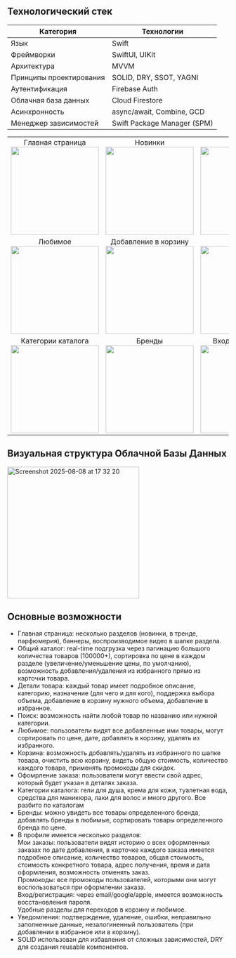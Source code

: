 ## Технологический стек
| Категория               | Технологии                                           |
|-------------------------|------------------------------------------------------|
| Язык                    | Swift                                                |
| Фреймворки              | SwiftUI, UIKit                                       |
| Архитектура             | MVVM                                                 |
| Принципы проектирования | SOLID, DRY, SSOT, YAGNI                              |
| Аутентификация          | Firebase Auth                                        |
| Облачная база данных    | Cloud Firestore                                      |
| Асинхронность           | async/await, Combine, GCD                            |
| Менеджер зависимостей   | Swift Package Manager (SPM)                          |

<table>
  <tr>
    <td align="center">
      <d>Главная страница</d>
      <img src="https://github.com/user-attachments/assets/06b38c1e-a2ed-4d12-8044-f735fb435894" width="200" />
    </td>
    <td align="center">
      <d>Новинки</d>
      <img src="https://github.com/user-attachments/assets/5ca73c6a-8528-4ac2-91aa-bccaec7fe44c" width="200" />
    </td>
    <td align="center">
      <d>Каталог</d>
      <img src="https://github.com/user-attachments/assets/6a7cb036-574d-40cc-b482-dd9a503cb108" width="200" />
    </td>
    <td align="center">
      <d>Поиск</d>
      <img src="https://github.com/user-attachments/assets/d777a0d8-3fb6-4757-a40e-44b0fa8c1dcb" width="200" />
    </td>
  </tr>
  <tr>
    <td align="center">
      <d>Любимое</d>
      <img src="https://github.com/user-attachments/assets/f896cf87-e37c-4da2-9cb5-86a19d1c74b9" width="200" />
    </td>
    <td align="center">
      <d>Добавление в корзину</d>
      <img src="https://github.com/user-attachments/assets/5b1fd436-b70a-4738-96e7-c2d5dc3781c1" width="200" />
    </td>
    <td align="center">
      <d>Профиль</d>
      <img src="https://github.com/user-attachments/assets/c45d76f6-2c65-4a43-bca3-e77a4f63fa63" width="200" />
    </td>
    <td align="center">
      <d>Мои заказы</d>
      <img src="https://github.com/user-attachments/assets/b76e2ebd-6318-4367-adda-397ee894e606" width="200" />
    </td>
  </tr>
  <tr>
    <td align="center">
      <d>Категории каталога</d>
      <img src="https://github.com/user-attachments/assets/ec324386-8f3e-4848-89aa-2fbb4240fb67" width="200" />
    </td>
    <td align="center">
      <d>Бренды</d>
      <img src="https://github.com/user-attachments/assets/e4c9cc2b-766b-412f-9cf7-365f9c5f76d3" width="200" />
    </td>
    <td align="center">
      <d>Вход/Регистрация</d>
      <img src="https://github.com/user-attachments/assets/b4ed6bde-38d2-4267-be53-fe01df3922e3" width="200" />
    </td>
  </tr>
</table>

## Визуальная структура Облачной Базы Данных
<img width="300" height="300" alt="Screenshot 2025-08-08 at 17 32 20" src="https://github.com/user-attachments/assets/7f6eff47-c8f6-4964-9929-5ee86c97c826" />

## Основные возможности
* Главная страница: несколько разделов (новинки, в тренде, парфюмерия), баннеры, воспроизводимое видео в шапке раздела.
* Общий каталог: real-time подгрузка через пагинацию большого количества товаров (100000+), сортировка по цене в каждом разделе (увеличение/уменьшение цены, по умолчанию), возможность добавления/удаления из избранного прямо из карточки товара.
* Детали товара: каждый товар имеет подробное описание, категорию, назначение (для чего и для кого), поддержка выбора объема, добавление в корзину нужного объема, добавление в избранное.
* Поиск: возможность найти любой товар по названию или нужной категории.
* Любимое: пользователи видят все добавленные ими товары, могут сортировать по цене, дате, добавлять в корзину, удалять из избранного.
* Корзина: возможность добавлять/удалять из избранного по шапке товара, очистить всю корзину, видеть общую стоимость, количество каждого товара, применять промокоды для скидок.
* Офомрление заказа: пользователи могут ввести свой адрес, который будет указан в деталях заказа.
* Категории каталога: гели для душа, крема для кожи, туалетная вода, средства для маникюра, лаки для волос и много другого. Все разбито по каталогам
* Бренды: можно увидеть все товары определенного бренда, добавлять бренды в любимые, сортировать товары определенного бренда по цене.
* В профиле имеется несколько разделов:  
  Мои заказы: пользователи видят историю о всех оформленных заказах по дате добавления, в карточке каждого заказа имеется подробное описание, количество товаров, общая стоимость, стоимость конкретного товара, адрес получения, время и дата оформления, возможность отменять заказ.  
  Промокоды: все промокоды пользователей, которыми они могут воспользоваться при оформлении заказа.  
  Вход/регистрация: через email/google/apple, имеется возможность восстановления пароля.  
  Удобные разделы для переходов в корзину и любимое.  
* Уведомления: подтверждение, удаление, ошибки, неправильно заполненные данные, незалогиненный пользователь (при добавлении в избранное или в корзину).
* SOLID использован для избавления от сложных зависимостей, DRY для создания reusable компонентов.
